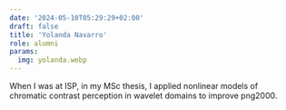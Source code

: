 ```yaml
---
date: '2024-05-10T05:29:29+02:00'
draft: false
title: 'Yolanda Navarro'
role: alumni
params:
  img: yolanda.webp
---
```


When I was at ISP, in my MSc thesis, I applied nonlinear models of chromatic contrast perception in wavelet domains to improve png2000.